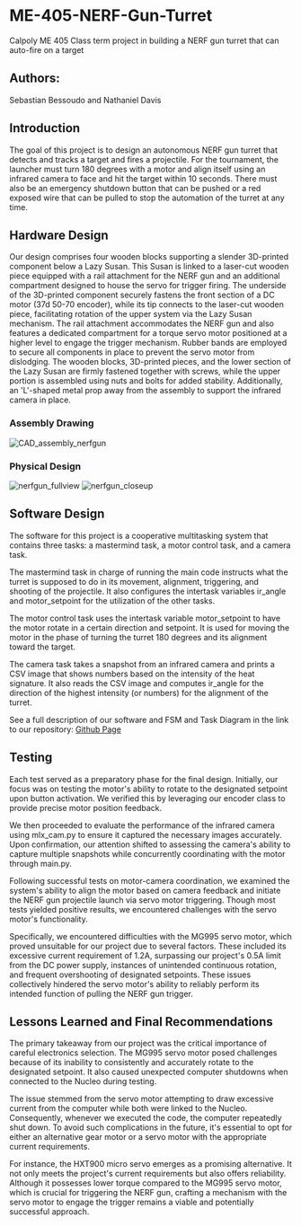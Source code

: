 # ME-405-NERF-Gun-Turret
Calpoly ME 405 Class term project in building a NERF gun turret that can auto-fire on a target
## Authors:
Sebastian Bessoudo and Nathaniel Davis
## Introduction
The goal of this project is to design an autonomous NERF gun turret that detects and tracks a target and fires a projectile. For the tournament, the launcher must turn 180 degrees with a motor and align itself using an infrared camera to face and hit the target within 10 seconds.  There must also be an emergency shutdown button that can be pushed or a red exposed wire that can be pulled  to stop the automation of the turret at any time. 
## Hardware Design
Our design comprises four wooden blocks supporting a slender 3D-printed component below a Lazy Susan. This Susan is linked to a laser-cut wooden piece equipped with a rail attachment for the NERF gun and an additional compartment designed to house the servo for trigger firing. The underside of the 3D-printed component securely fastens the front section of a DC motor (37d 50-70 encoder), while its tip connects to the laser-cut wooden piece, facilitating rotation of the upper system via the Lazy Susan mechanism. The rail attachment accommodates the NERF gun and also features a dedicated compartment for a torque servo motor positioned at a higher level to engage the trigger mechanism. Rubber bands are employed to secure all components in place to prevent the servo motor from dislodging. The wooden blocks, 3D-printed pieces, and the lower section of the Lazy Susan are firmly fastened together with screws, while the upper portion is assembled using nuts and bolts for added stability. Additionally, an 'L'-shaped metal prop away from the assembly to support the infrared camera in place.
### Assembly Drawing
![CAD_assembly_nerfgun](https://github.com/SebastianBessoudo/ME-405-NERF-Gun-Turret/assets/158110649/d03cb37d-e48a-47d4-a11a-a31d389f993b)
### Physical Design
![nerfgun_fullview](https://github.com/SebastianBessoudo/ME-405-NERF-Gun-Turret/assets/158110649/0ec6d961-f92d-474d-a493-f477a6092209)
![nerfgun_closeup](https://github.com/SebastianBessoudo/ME-405-NERF-Gun-Turret/assets/158110649/cdad0554-61df-45a7-9649-c126f3c83d9f)
## Software Design
The software for this project is a cooperative multitasking system that contains three tasks: a mastermind task, a motor control task, and a camera task.

The mastermind task in charge of running the main code instructs what the turret is supposed to do in its movement, alignment, triggering, and shooting of the projectile. It also configures the intertask variables ir_angle and motor_setpoint for the utilization of the other tasks.

The motor control task uses the intertask variable motor_setpoint to have the motor rotate in a certain direction and setpoint. It is used for moving the motor in the phase of turning the turret 180 degrees and its alignment toward the target. 

The camera task takes a snapshot from an infrared camera and prints a CSV image that shows numbers based on the intensity of the heat signature. It also reads the CSV image and computes ir_angle for the direction of the highest intensity (or numbers) for the alignment of the turret.

See a full description of our software and FSM and Task Diagram in the link to our repository: [ Github Page](https://sebastianbessoudo.github.io/ME-405-NERF-Gun-Turret/)
## Testing
Each test served as a preparatory phase for the final design. Initially, our focus was on testing the motor's ability to rotate to the designated setpoint upon button activation. We verified this by leveraging our encoder class to provide precise motor position feedback.

We then proceeded to evaluate the performance of the infrared camera using mlx_cam.py to ensure it captured the necessary images accurately. Upon confirmation, our attention shifted to assessing the camera's ability to capture multiple snapshots while concurrently coordinating with the motor through main.py.

Following successful tests on motor-camera coordination, we examined the system's ability to align the motor based on camera feedback and initiate the NERF gun projectile launch via servo motor triggering. Though most tests yielded positive results, we encountered challenges with the servo motor's functionality.

Specifically, we encountered difficulties with the MG995 servo motor, which proved unsuitable for our project due to several factors. These included its excessive current requirement of 1.2A, surpassing our project's 0.5A limit from the DC power supply, instances of unintended continuous rotation, and frequent overshooting of designated setpoints. These issues collectively hindered the servo motor's ability to reliably perform its intended function of pulling the NERF gun trigger.
## Lessons Learned and Final Recommendations
The primary takeaway from our project was the critical importance of careful electronics selection. The MG995 servo motor posed challenges because of its inability to consistently and accurately rotate to the designated setpoint. It also caused unexpected computer shutdowns when connected to the Nucleo during testing.

The issue stemmed from the servo motor attempting to draw excessive current from the computer while both were linked to the Nucleo. Consequently, whenever we executed the code, the computer repeatedly shut down. To avoid such complications in the future, it's essential to opt for either an alternative gear motor or a servo motor with the appropriate current requirements.

For instance, the HXT900 micro servo emerges as a promising alternative. It not only meets the project's current requirements but also offers reliability. Although it possesses lower torque compared to the MG995 servo motor, which is crucial for triggering the NERF gun, crafting a mechanism with the servo motor to engage the trigger remains a viable and potentially successful approach.
